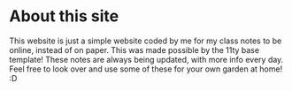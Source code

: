 # About this site

This website is just a simple website coded by me for my class notes to be online, instead of on paper. This was made possible by the 11ty base template! These notes are always being updated, with more info every day. Feel free to look over and use some of these for your own garden at home! :D
